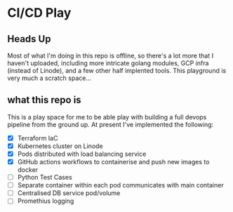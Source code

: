 # CI/CD Play

## Heads Up

Most of what I'm doing in this repo is offline, so there's a lot more that I haven't uploaded, including more intricate golang modules, GCP infra (instead of Linode), and a few other half implented tools. This playground is very much a scratch space...

## what this repo **is**

This is a play space for me to be able play with building a full devops pipeline from the ground up. At present I've implemented the following:

* [x] Terraform IaC
* [x] Kubernetes cluster on Linode
* [x] Pods distributed with load balancing service
* [x] GitHub actions workflows to containerise and push new images to docker
* [ ] Python Test Cases
* [ ] Separate container within each pod communicates with main container
* [ ] Centralised DB service pod/volume
* [ ] Promethius logging
